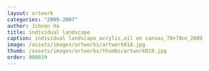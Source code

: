```yaml
---
layout: artwork
categories: "2009-2007"
author: Jihoon Ha
title: individual landscape
caption: individual landscape_acrylic,oil on canvas_70×70㎝_2009
image: /assets/images/artworks/artwork018.jpg
thumb: /assets/images/artworks/thumbs/artwork018.jpg
order: 908019
---
```

